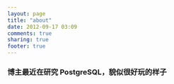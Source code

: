 ```yaml
---
layout: page
title: "about"
date: 2012-09-17 03:09
comments: true
sharing: true
footer: true
---
```



### 博主最近在研究 PostgreSQL，貌似很好玩的样子
